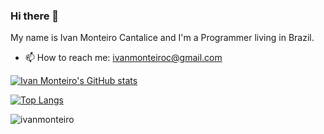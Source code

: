 ### Hi there 👋

My name is Ivan Monteiro Cantalice and I'm a Programmer living in Brazil.

<!--- [LinkedIn](https://www.linkedin.com/in/profile)-->
- 📫 How to reach me: ivanmonteiroc@gmail.com



[![Ivan Monteiro's GitHub stats](https://github-readme-stats.vercel.app/api?username=ivanmonteiro&count_private=true)](https://github.com/anuraghazra/github-readme-stats)

[![Top Langs](https://github-readme-stats.vercel.app/api/top-langs/?username=ivanmonteiro&hide=python,c%2B%2B,Jupyter%20Notebook,html,Starlark)](https://github.com/anuraghazra/github-readme-stats)

<p align="left"> <img src="https://komarev.com/ghpvc/?username=ivanmonteiro" alt="ivanmonteiro" /> </p>

<!--
**ivanmonteiro/ivanmonteiro** is a ✨ _special_ ✨ repository because its `README.md` (this file) appears on your GitHub profile.

Here are some ideas to get you started:

- 🔭 I’m currently working on ...
- 🌱 I’m currently learning ...
- 👯 I’m looking to collaborate on ...
- 🤔 I’m looking for help with ...
- 💬 Ask me about ...
- 📫 How to reach me: ...
- 😄 Pronouns: ...
- ⚡ Fun fact: ...
-->
